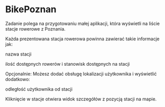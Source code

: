 # BikePoznan
Zadanie polega na przygotowaniu małej aplikacji, która wyświetli na liście stacje rowerowe z Poznania.

Każda prezentowana stacja rowerowa powinna zawierać takie informacje jak:

nazwa stacji

ilość dostępnych rowerów i stanowisk dostępnych na stacji

Opcjonalnie: Możesz dodać obsługę lokalizacji użytkownika i wyświetlić dodatkowo:

odległość użytkownika od stacji

Kliknięcie w stacje otwiera widok szczegółów z pozycją stacji na mapie.
